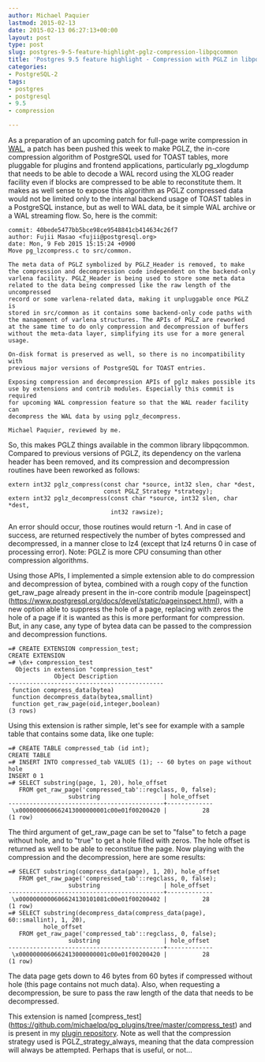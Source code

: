 ```yaml
---
author: Michael Paquier
lastmod: 2015-02-13
date: 2015-02-13 06:27:13+00:00
layout: post
type: post
slug: postgres-9-5-feature-highlight-pglz-compression-libpqcommon
title: 'Postgres 9.5 feature highlight - Compression with PGLZ in libpqcommon'
categories:
- PostgreSQL-2
tags:
- postgres
- postgresql
- 9.5
- compression

---
```


As a preparation of an upcoming patch for full-page write compression in
[WAL](https://www.postgresql.org/docs/devel/static/wal.html), a patch has
been pushed this week to make PGLZ, the in-core compression algorithm
of PostgreSQL used for TOAST tables, more pluggable for plugins and frontend
applications, particularly pg\_xlogdump that needs to be able to decode a WAL
record using the XLOG reader facility even if blocks are compressed to be
able to reconstitute them. It makes as well sense to expose this algorithm
as PGLZ compressed data would not be limited only to the internal backend
usage of TOAST tables in a PostgreSQL instance, but as well to WAL data, be
it simple WAL archive or a WAL streaming flow. So, here is the commit:

    commit: 40bede5477bb5bce98ce9548841cb414634c26f7
    author: Fujii Masao <fujii@postgresql.org>
    date: Mon, 9 Feb 2015 15:15:24 +0900
    Move pg_lzcompress.c to src/common.

    The meta data of PGLZ symbolized by PGLZ_Header is removed, to make
    the compression and decompression code independent on the backend-only
    varlena facility. PGLZ_Header is being used to store some meta data
    related to the data being compressed like the raw length of the uncompressed
    record or some varlena-related data, making it unpluggable once PGLZ is
    stored in src/common as it contains some backend-only code paths with
    the management of varlena structures. The APIs of PGLZ are reworked
    at the same time to do only compression and decompression of buffers
    without the meta-data layer, simplifying its use for a more general usage.

    On-disk format is preserved as well, so there is no incompatibility with
    previous major versions of PostgreSQL for TOAST entries.

    Exposing compression and decompression APIs of pglz makes possible its
    use by extensions and contrib modules. Especially this commit is required
    for upcoming WAL compression feature so that the WAL reader facility can
    decompress the WAL data by using pglz_decompress.

    Michael Paquier, reviewed by me.

So, this makes PGLZ things available in the common library libpqcommon. Compared
to previous versions of PGLZ, its dependency on the varlena header has been
removed, and its compression and decompression routines have been reworked as
follows:

    extern int32 pglz_compress(const char *source, int32 slen, char *dest,
                               const PGLZ_Strategy *strategy);
    extern int32 pglz_decompress(const char *source, int32 slen, char *dest,
                                 int32 rawsize);

An error should occur, those routines would return -1. And in case of success,
are returned respectively the number of bytes compressed and decompressed,
in a manner close to lz4 (except that lz4 returns 0 in case of processing
error). Note: PGLZ is more CPU consuming than other compression algorithms.

Using those APIs, I implemented a simple extension able to do compression
and decompression of bytea, combined with a rough copy of the function
get\_raw\_page already present in the in-core contrib module [pageinspect]
(https://www.postgresql.org/docs/devel/static/pageinspect.html), with a new
option able to suppress the hole of a page, replacing with zeros the hole
of a page if it is wanted as this is more performant for compression. But, in
any case, any type of bytea data can be passed to the compression and
decompression functions.

    =# CREATE EXTENSION compression_test;
    CREATE EXTENSION
    =# \dx+ compression_test
      Objects in extension "compression_test"
                 Object Description
    --------------------------------------------
     function compress_data(bytea)
     function decompress_data(bytea,smallint)
     function get_raw_page(oid,integer,boolean)
    (3 rows)

Using this extension is rather simple, let's see for example with a sample
table that contains some data, like one tuple:

    =# CREATE TABLE compressed_tab (id int);
    CREATE TABLE
    =# INSERT INTO compressed_tab VALUES (1); -- 60 bytes on page without hole
    INSERT 0 1
    =# SELECT substring(page, 1, 20), hole_offset
       FROM get_raw_page('compressed_tab'::regclass, 0, false);
                     substring                  | hole_offset
    --------------------------------------------+-------------
     \x0000000060662413000000001c00e01f00200420 |          28
    (1 row)

The third argument of get\_raw\_page can be set to "false" to fetch a page
without hole, and to "true" to get a hole filled with zeros. The hole
offset is returned as well to be able to reconstitue the page. Now playing
with the compression and the decompression, here are some results:

    =# SELECT substring(compress_data(page), 1, 20), hole_offset
       FROM get_raw_page('compressed_tab'::regclass, 0, false);
                     substring                  | hole_offset
    --------------------------------------------+-------------
     \x0000000000606624130101081c00e01f00200402 |          28
    (1 row)
    =# SELECT substring(decompress_data(compress_data(page), 60::smallint), 1, 20),
              hole_offset
       FROM get_raw_page('compressed_tab'::regclass, 0, false);
                     substring                  | hole_offset
    --------------------------------------------+-------------
     \x0000000060662413000000001c00e01f00200420 |          28
    (1 row)

The data page gets down to 46 bytes from 60 bytes if compressed without hole
(this page contains not much data). Also, when requesting a decompression,
be sure to pass the raw length of the data that needs to be decompressed.

This extension is named [compress\_test]
(https://github.com/michaelpq/pg_plugins/tree/master/compress_test) and is
present in my [plugin repository](https://github.com/michaelpq/pg_plugins).
Note as well that the compression strategy used is PGLZ\_strategy\_always,
meaning that the data compression will always be attempted. Perhaps that is
useful, or not...

